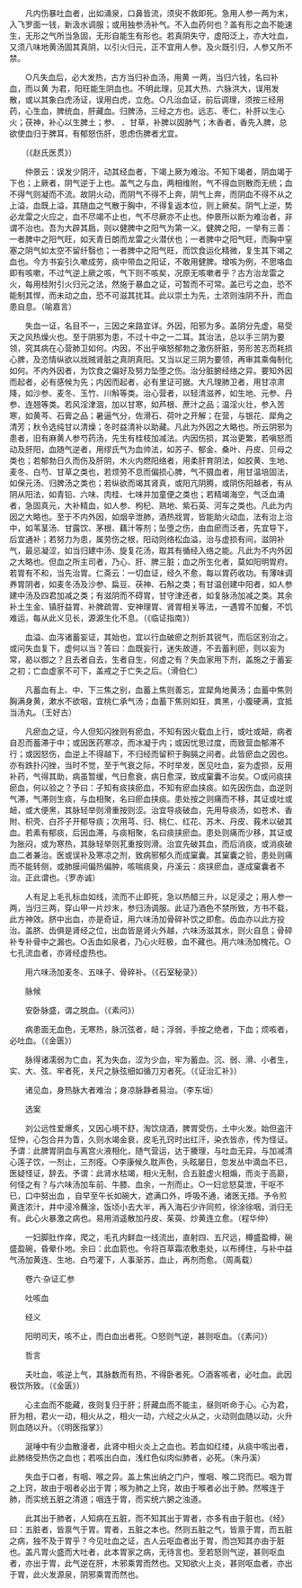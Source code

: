 <!-- { "loadSidebar": true } -->
　　凡内伤暴吐血者，出如涌泉，口鼻皆流，须臾不救即死。急用人参一两为末，入飞罗面一钱，新汲水调服；或用独参汤补气。不入血药何也？盖有形之血不能速生，无形之气所当急固，无形自能生有形也。若真阴失守，虚阳泛上，亦大吐血，又须八味地黄汤固其真阴，以引火归元，正不宜用人参。及火既引归，人参又所不禁。

　　○凡失血后，必大发热，古方当归补血汤，用黄 一两，当归六钱，名曰补血，而以黄 为君，阳旺能生阴血也。不明此理，见其大热、六脉洪大，误用发散，或以其象白虎汤证，误用白虎，立危。○凡治血证，前后调理，须按三经用药，心生血，脾统血，肝藏血。归脾汤，三经之方也。远志、枣仁，补肝以生心火；茯神，补心以生脾土；参、 、甘草，补脾以固肺气；木香者，香先入脾，总欲使血归于脾耳，有郁怒伤肝，思虑伤脾者尤宜。

　　（《赵氏医贯》）

　　仲景云：误发少阴汗，动其经血者，下竭上厥为难治。不知下竭者，阴血竭于下也；上厥者，阴气逆于上也。盖气之与血，两相维附，气不得血则散而无统；血不得气则凝而不流。故阴火动，而阴气不得不上奔，阴气上奔，而阴血不得不从之上溢，血既上溢，其随血之气散于胸中，不得复返本位，则上厥矣。阴气上逆，势必龙雷之火应之，血不尽竭不止也，气不尽厥亦不止也。仲景所以断为难治者，非谓不治也。吾为大辟其扃，则以健脾中之阳气为第一义。健脾之阳，一举有三善：一者脾中之阳气旺，如天青日朗而龙雷之火潜伏也；一者脾中之阳气旺，而胸中窒塞之阴气如太空不留纤翳也；一者脾中之阳气旺，而饮食运化精微，复生其下竭之血也。今方书妄引久嗽成劳，痰中带血之阳证，不敢用健脾。增咳为例，不思咯血即有咳嗽，不过气逆上厥之咳，气下则不咳矣，况原无咳嗽者乎？古方治龙雷之火，每用桂附引火归元之法，然施于暴血之证，可暂而不可常。盖已亏之血，恐不能制其悍，而未动之血，恐不可滋其扰耳。此以崇土为先，土浓则浊阴不升，而血患自息。（喻嘉言）

　　失血一证，名目不一，三因之来路宜详。外因，阳邪为多。盖阴分先虚，易受天之风热燥火也。至于阴邪为患，不过十中之一二耳。其治法，总以手三阴为要领，究其病在心营肺卫如何。内因，不出乎嗔怒郁勃之激伤肝脏，劳形苦志而耗损心脾，及恣情纵欲以戕贼肾脏之真阴真阳。又当以足三阴为要领，再审其乘侮制化如何。不内外因者，为饮食之偏好及努力坠堕之伤。治分脏腑经络之异。要知外因而起者，必有感候为先；内因而起者，必有里证可据。大凡理肺卫者，用甘凉肃降，如沙参、麦冬、玉竹、川斛等类。治心营者，以轻清滋养，如生地、元参、丹参、连翘等类。若风淫津涸，加以甘寒，如芦根、蔗汁之品；温淫火壮，参入苦寒，如黄芩、石膏之品；暑逼气分，佐滑石、荷叶之开解；在营，与银花、犀角之清芳；秋令选纯甘以清燥；冬时益清补以助藏。凡此为外因之大略也。所云阴邪为患者，旧有麻黄人参芍药汤，先生有桂枝加减法。内因伤损，其治更繁，若嗔怒而动及肝阳，血随气逆者，用缪氏气为血帅法，如苏子、郁金、桑叶、丹皮、贝母之类也；若郁勃日久而伤及肝阴，木火内燃阳络者，用柔肝育阴法，如胶黄、生地、麦冬、白芍、甘草之类也，若烦劳不息而偏损心脾，气不摄血者，用甘温培固法，如保元汤、归脾汤之类也；若纵欲而竭其肾真，或阳亢阴腾，或阴伤阳越者，有从阴从阳法，如青铅、六味、肉桂、七味并加童便之类也；若精竭海空，气泛血涌者，急固真元，大补精血，如人参、枸杞、熟地、紫石英、河车之类也。凡此为内因之大略也。至于不内外因，如烟辛泄肺，酒热戕胃，皆能助火动血，法有治上治中，如苇茎汤、甘露饮、茅根、藕汁等剂；坠堕之伤，由血瘀而泛者，先宜导下，后宜通补；若努力为患，属劳伤之根，阳动则络松血溢，治与虚损有间，滋阴补气，最忌凝涩，如当归建中汤、旋复花汤，取其有循经入络之能。凡此为不内外因之大略也。但血之所主司者，乃心、肝、脾三脏；血之所生化者，莫如阳明胃府。若胃有不和，当先治胃。仁斋云：一切血证，经久不愈，每以胃药收功。有薄味调养胃阴者，如麦冬汤及沙参、扁豆、茯神、石斛之类；有甘温创建中阳者，如人参建中汤及四君加减之类；有滋阴而不碍胃，甘守津还者，如复脉汤加减之类。其余补土生金、镇肝益胃、补脾疏胃、安神理胃、肾胃相关等法，一遇胃不加餐，不饥难运，每从此义见长，源源生化不息。（《临证指南》）

　　血溢、血泻诸蓄妄证，其始也，宜以行血破瘀之剂折其锐气，而后区别治之。或问失血复下，虚何以当？答曰：血既妄行，迷失故道，不去蓄利瘀，则以妄为常，曷以御之？且去者自去，生者自生，何虚之有？失血家用下剂，盖施之于蓄妄之初；亡血虚家不可下，盖戒之于亡失之后。（滑伯仁）

　　凡蓄血有上、中、下三焦之别，血蓄上焦则善忘，宜犀角地黄汤；血蓄中焦则胸满身黄，漱水不欲咽，宜桃仁承气汤；血蓄下焦则如狂，粪黑，小腹硬满，宜抵当汤丸。（王好古）

　　凡瘀血之证，今人但知闪挫则有瘀血，不知有因火载血上行，或吐或衄，病者自忍而蓄滞于中；或因医药寒凉，而冰凝于内；或因忧思过度，而致营血郁滞不行；或因怒伤，血逆上不得越下，不归经而留积于胸膈之间者。此皆瘀血之因也。亦有跌扑闪挫，当时不觉，至于气衰之际，不时举发，医见吐血，妄为虚损，反用补药，气得其助，病虽暂缓，气日愈衰，病日愈深，致成窠囊不治矣。○或问痰挟瘀血，何以验之？予曰：子知有痰挟瘀血，不知有瘀血挟痰。如先因伤血，血逆则气滞，气滞则生痰，与血相聚，名曰瘀血挟痰。患处按之则痛而不移，其证或吐或衄，或大便黑，其脉轻举则滑重按则涩。治宜导痰破血，先用导痰汤，如苍术、香附、枳壳、白芥子开郁导痰；次用芎、归、桃仁、红花、苏木、丹皮、莪术以破其血。若素有郁痰，后因血滞，与痰相聚，名曰痰挟瘀血。患处则痛而少移，其证或为胀闷，或为寒热，其脉轻举则芤重按则滑。治宜先破其血，而后消痰，或消痰破血二者兼治。医或误补及寒凉之剂，致病邪郁久而成窠囊。其窠囊之验，患处则痛而不能转侧，或肺膜间偏热偏肿，咳喘痰臭，丹溪云：痰挟瘀血，遂成窠囊者不治。正此谓也。（罗赤诚）

　　人有足上毛孔标血如线，流而不止即死，急以热醋三升，以足浸之；用人参一两，当归三两，穿山甲一片炒末，参归汤调服。此证乃酒色不禁所致，方书不载，此方神效。脐中出血，亦是奇证，用六味汤加骨碎补饮之即愈。齿血亦以此方投治。盖脐、齿俱是肾经之位，出血皆是肾火外越，六味汤滋其水，则火自息；骨碎补专补骨中之漏也。○舌血如泉者，乃心火旺极，血不藏也。用六味汤加槐花。○七孔流血者，亦肾经虚热也。

　　用六味汤加麦冬、五味子、骨碎补。（《石室秘录》）

　　脉候

　　安卧脉盛，谓之脱血。（《素问》）

　　病患面无血色，无寒热，脉沉弦者，衄；浮弱，手按之绝者，下血；烦咳者，必吐血。（《金匮》）

　　脉得诸濡弱为亡血，芤为失血，涩为少血，牢为蓄血。沉、弱、滑、小者生，实、大、弦、牢者死，关尺之脉弦细如循刀刃者死。（《证治汇补》）

　　诸见血，身热脉大者难治；身凉脉静者易治。（李东垣）

　　选案

　　刘公远性爱爆炙，又因心境不舒，淘饮烧酒，脾胃受伤，土中火发。始但盗汗怔忡，心包合并为眚，久则水竭金衰，皮毛孔窍时出红汗，染衣皆赤，传为怪证。予谓：此脾胃阴血与离宫火液相化，随气营运，达于腠理，与吐血无异。与加减清心莲子饮，一剂止，三剂痊。○李康候久耽声色，头眩屡日，忽发丛中滴血不已，医疑怪证，辞去。予谓：此肾水枯竭，相火无制，合五脏虚火相煽，而炎于高巅，何怪之有？与六味汤加车前、牛膝、血余，一剂而止。○一妇忿怒莫泄，干呕不已，口中努出血 ，自早至午长如碗大，遮满口外，呼吸不通，诸医无措。予令煎黄连浓汁，井中浸冷蘸涂，饭顷小去大半，再入海石少许同煎，徐涂徐咽，消归无有。此心火暴激之病也。易用消遥散加丹皮、茱萸、炒黄连立愈。（程华仲）

　　一妇脚肚作痒，爬之，毛孔内鲜血一线流出，直射四、五尺远，樽盛盈樽，碗盛盈碗，昏晕仆地。余曰：此血箭也。令将百草霜浓敷患处，以布缚住，与补中益气汤加黄连、生地、白芍灌下，人事渐苏，血止，再剂而愈。（周禹载）

　　卷六·杂证汇参

　　吐咳血

　　经义

　　阳明司天，咳不止，而白血出者死。○怒则气逆，甚则呕血。（《素问》）

　　哲言

　　夫吐血，咳逆上气，其脉数而有热，不得卧者死。○酒客咳者，必吐血。此因极饮所致。（《金匮》）

　　心主血而不能藏，夜则复归于肝；肝藏血而不能主，昼则听命于心。心为君，肝为相，君火一动，相火从之，相火一动，六经之火从之，火动则血随以动，火升则血随以升。（《明医指掌》）

　　涎唾中有少血散漫者，此肾中相火炎上之血也。若血如红缕，从痰中咳出者，此肺络受热伤之血也；若咳出白血，浅红色似肉似肺者，必死。（朱丹溪）

　　失血于口者，有咽、喉之异。盖上焦出纳之门户，惟咽、喉二窍而已。咽为胃之上窍，故由于咽者必出于胃；喉为肺之上窍，故由于喉者必出于肺。然喉连于肺，而实统五脏之清道；咽连于胃，而实统六腑之浊道。

　　此其出于肺者，人知病在五脏，而不知其出于胃者，亦多有由于脏也。《经》曰：五脏者，皆禀气于胃。胃者，五脏之本也。然则五脏之气，皆禀于胃，而五脏之病，独不及于胃乎？今见吐血之证，古人云呕血者出于胃，而岂知其亦由于脏也。盖凡胃火盛而大吐者，此本胃家之病，无待言也。至若怒则气逆，甚则呕血者，亦出于胃，此气逆在肝，木邪乘胃而然也。又知欲火上炎，甚则呕血者，亦出于胃，此火发源泉，阴邪乘胃而然也。

